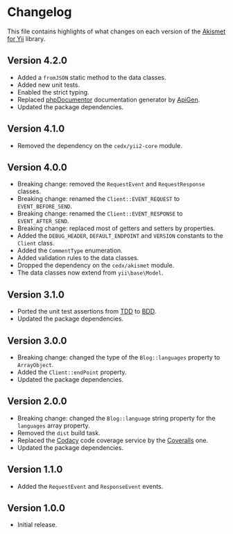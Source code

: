 # Changelog
This file contains highlights of what changes on each version of the [Akismet for Yii](https://github.com/cedx/yii2-akismet) library.

## Version 4.2.0
- Added a `fromJSON` static method to the data classes.
- Added new unit tests.
- Enabled the strict typing.
- Replaced [phpDocumentor](https://www.phpdoc.org) documentation generator by [ApiGen](https://github.com/ApiGen/ApiGen).
- Updated the package dependencies.

## Version 4.1.0
- Removed the dependency on the `cedx/yii2-core` module.

## Version 4.0.0
- Breaking change: removed the `RequestEvent` and `RequestResponse` classes.
- Breaking change: renamed the `Client::EVENT_REQUEST` to `EVENT_BEFORE_SEND`.
- Breaking change: renamed the `Client::EVENT_RESPONSE` to `EVENT_AFTER_SEND`.
- Breaking change: replaced most of getters and setters by properties.
- Added the `DEBUG_HEADER`, `DEFAULT_ENDPOINT` and `VERSION` constants to the `Client` class.
- Added the `CommentType` enumeration.
- Added validation rules to the data classes.
- Dropped the dependency on the `cedx/akismet` module.
- The data classes now extend from `yii\base\Model`.

## Version 3.1.0
- Ported the unit test assertions from [TDD](https://en.wikipedia.org/wiki/Test-driven_development) to [BDD](https://en.wikipedia.org/wiki/Behavior-driven_development).
- Updated the package dependencies.

## Version 3.0.0
- Breaking change: changed the type of the `Blog::languages` property to `ArrayObject`.
- Added the `Client::endPoint` property.
- Updated the package dependencies.

## Version 2.0.0
- Breaking change: changed the `Blog::language` string property for the `languages` array property.
- Removed the `dist` build task.
- Replaced the [Codacy](https://www.codacy.com) code coverage service by the [Coveralls](https://coveralls.io) one.
- Updated the package dependencies.

## Version 1.1.0
- Added the `RequestEvent` and `ResponseEvent` events.

## Version 1.0.0
- Initial release.
